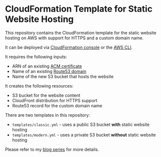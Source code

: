 # CloudFormation Template for Static Website Hosting 
This repository contains the CloudFormation template for the static website hosting on AWS with support for HTTPS and a custom domain name.

It can be deployed via [CloudFormation console](https://docs.aws.amazon.com/AWSCloudFormation/latest/UserGuide/cfn-console-create-stack.html) or the [AWS CLI](https://docs.aws.amazon.com/AWSCloudFormation/latest/UserGuide/using-cfn-cli-creating-stack.html). 

It requires the following inputs:
* ARN of an existing [ACM certificate](https://docs.aws.amazon.com/acm/latest/userguide/gs-acm-request-public.html)
* Name of an existing [Route53 domain](https://docs.aws.amazon.com/Route53/latest/DeveloperGuide/dns-configuring.html)
* Name of the new S3 bucket that hosts the website

It creates the following resources:
* S3 bucket for the website content
* CloudFront distribution for HTTPS support
* Route53 record for the custom domain name

There are two templates in this repository:
* `templates/classic.yml` - uses a public S3 bucket **with** static website hosting
* `templates/modern.yml` - uses a private S3 bucket **without** static website hosting

Please refer to my [blog series](https://dev.to/zirkelc/series/24194) for more details.
